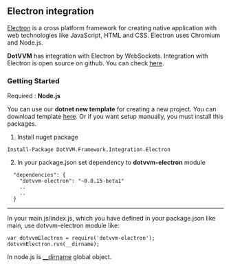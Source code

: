 ## Electron integration
[Electron](https://electron.atom.io/) is a cross platform framework for creating native application with web technologies like JavaScript, HTML and CSS. Electron uses Chromium and Node.js.

**DotVVM** has integration with Electron by WebSockets.
Integration with Electron is open source on github. You can check [here](https://github.com/riganti/dotvvm-electron).

### Getting Started

Required : **Node.js** 

You can use our **dotnet new template** for creating a new project. You can download template [here](https://github.com/riganti/dotvvm-electron/tree/master/_template).
Or if  you want setup manually, you must install this packages.
1. Install nuget package
```
Install-Package DotVVM.Framework.Integration.Electron
```
2. In your package.json set dependency to **dotvvm-electron** module
```
  "dependencies": {
    "dotvvm-electron": "~0.0.15-beta1"
    ..
    ..
  }
  ```
___

In your main.js/index.js, which you have defined in your package.json like main, use dotvvm-electron module like:
  ```
var dotvvmElectron = require('dotvvm-electron'); 
dotvvmElectron.run(__dirname);
  ```
In node.js is [__dirname](https://nodejs.org/docs/latest/api/modules.html#modules_dirname) global object.
